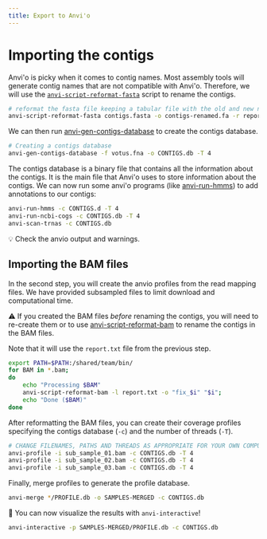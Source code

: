 ```yaml
---
title: Export to Anvi'o
---
```



# Importing the contigs

Anvi'o is picky when it comes to contig names. Most assembly tools will generate contig names that are not compatible with Anvi'o. Therefore, we will use the [`anvi-script-reformat-fasta`](https://anvio.org/help/main/programs/anvi-script-reformat-fasta/) script to rename the contigs. 

```bash
# reformat the fasta file keeping a tabular file with the old and new names
anvi-script-reformat-fasta contigs.fasta -o contigs-renamed.fa -r report.txt --simplify-names -T 4
``` 


We can then run [anvi-gen-contigs-database](https://anvio.org/help/main/programs/anvi-gen-contigs-database/) to create the contigs database.

```bash
# Creating a contigs database
anvi-gen-contigs-database -f votus.fna -o CONTIGS.db -T 4
```

The contigs database is a binary file that contains all the information about the contigs. It is the main file that Anvi'o uses to store information about the contigs.
We can now run some anvi'o programs (like [anvi-run-hmms](https://anvio.org/help/main/programs/anvi-run-hmms/)) to add annotations to our contigs:

```bash
anvi-run-hmms -c CONTIGS.d -T 4
anvi-run-ncbi-cogs -c CONTIGS.db -T 4
anvi-scan-trnas -c CONTIGS.db
```

:bulb: Check the anvio output and warnings.

## Importing the BAM files

In the second step, you will create the anvio profiles from the read mapping files. We have provided subsampled files to limit download and computational time. 

:warning: If you created the BAM files *before* renaming the contigs, you will need to re-create them
or to use [anvi-script-reformat-bam](https://anvio.org/help/main/programs/anvi-script-reformat-bam/) to rename the contigs in the BAM files.

Note that it will use the `report.txt` file from the previous step.

```bash
export PATH=$PATH:/shared/team/bin/
for BAM in *.bam;
do
    echo "Processing $BAM"
    anvi-script-reformat-bam -l report.txt -o "fix_$i" "$i";
    echo "Done ($BAM)"
done
```

After reformatting the BAM files, you can create their coverage profiles
specifying the contigs database (`-c`) and the number of threads (`-T`).

```bash
# CHANGE FILENAMES, PATHS AND THREADS AS APPROPRIATE FOR YOUR OWN COMPUTER
anvi-profile -i sub_sample_01.bam -c CONTIGS.db -T 4
anvi-profile -i sub_sample_02.bam -c CONTIGS.db -T 4
anvi-profile -i sub_sample_03.bam -c CONTIGS.db -T 4
```

Finally, merge profiles to generate the profile database.

```bash
anvi-merge */PROFILE.db -o SAMPLES-MERGED -c CONTIGS.db   
```

:checkered_flag: You can now visualize the results with `anvi-interactive`!

```bash
anvi-interactive -p SAMPLES-MERGED/PROFILE.db -c CONTIGS.db
```
